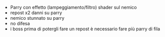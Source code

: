 - Parry con effetto (lampeggiamento/filtro) shader sul nemico
- repost x2 danni su parry
- nemico stunnato su parry
- no difesa
- i boss prima di potergli fare un repost è necessario fare più parry di fila